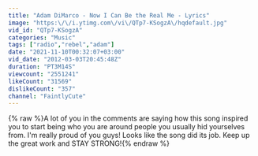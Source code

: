 ```yaml
---
title: "Adam DiMarco - Now I Can Be the Real Me - Lyrics"
image: "https:\/\/i.ytimg.com\/vi\/QTp7-KSogzA\/hqdefault.jpg"
vid_id: "QTp7-KSogzA"
categories: "Music"
tags: ["radio","rebel","adam"]
date: "2021-11-10T00:32:07+03:00"
vid_date: "2012-03-03T20:45:48Z"
duration: "PT3M14S"
viewcount: "2551241"
likeCount: "31569"
dislikeCount: "357"
channel: "FaintlyCute"
---
```

{% raw %}A lot of you in the comments are saying how this song inspired you to start being who you are around people you usually hid yourselves from. I'm really proud of you guys! Looks like the song did its job. Keep up the great work and STAY STRONG!{% endraw %}

